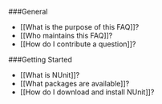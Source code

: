 ###General

 * [[What is the purpose of this FAQ]]?
 * [[Who maintains this FAQ]]?
 * [[How do I contribute a question]]?

###Getting Started

  * [[What is NUnit]]?
  * [[What packages are available]]?
  * [[How do I download and install NUnit]]?
